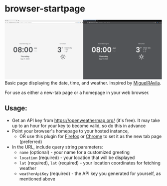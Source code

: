# browser-startpage
![Image of Yaktocat](https://github.com/torrobinson/browser-startpage/raw/master/browser-startpage-preview.png)
Basic page displaying the date, time, and weather.
Inspired by [MiguelRAvila](https://github.com/MiguelRAvila/Bento).

For use as either a new-tab page or a homepage in your web browser.

## Usage:
- Get an API key from https://openweathermap.org/ (it's free). It may take up to an hour for your key to become valid, so do this in advance
- Point your browser's homepage to your hosted instance,
  - OR use this plugin for [Firefox](https://addons.mozilla.org/en-US/firefox/addon/custom-new-tab-page/?src=search) or [Chrome](https://chrome.google.com/webstore/detail/custom-new-tab-url/mmjbdbjnoablegbkcklggeknkfcjkjia) to set it as the new tab page (preferred)
-  In the URL, include query string parameters:
   -  `name` (optional) - your name for a customized greeting
   -  `location` (required) - your location that will be displayed
   -  `lat` (required), `lat` (required) - your location coordinates for fetching weather 
   -  `weatherApiKey` (required) - the API key you generated for yourself, as mentioned above
